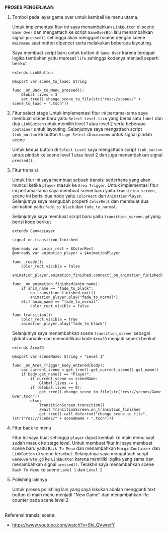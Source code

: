 **PROSES PENGERJAAN**

1. Tombol pada layar game over untuk kembali ke menu utama.

    Untuk implementasi fitur ini saya menambahkan `LinkButton` di scene `Game Over` dan mengattach ke script `GameOverBtn` lalu menambahkan signal `pressed()` sehingga akan mengganti scene dengan scene `mainmenu` saat button dipencet serta melakukan beberapa layouting.

    Saya membuat script baru untuk button di `Game Over` karena terdapat logika tambahan yaitu mereset `life` sehingga kodenya menjadi seperti berikut
    ```
    extends LinkButton

    @export var scene_to_load: String

    func _on_Back_to_Menu_pressed():
        Global.lives = 3
        get_tree().change_scene_to_file(str("res://scenes/" + scene_to_load + ".tscn"))
    ```

2. Fitur select stage
    Untuk implementasi fitur ini pertama-tama saya membuat scene baru yaitu `Select Level.tscn` yang berisi satu `label` dan dua `LinkButton` untuk  memilih level 1 atau level 2 serta beberapa `container` untuk layouting. Selanjutnya saya  mengattach script `link_button` ke button `Stage Select` di `mainmenu` untuk signal pindah scene

    Untuk kedua button di `Select Level` saya mengattach script `link_button` untuk pindah ke scene level 1 atau level 2 dan juga menambahkan signal `pressed()`.

3. Fitur transisi 

    Untuk fitur ini saya membuat sebuah transisi sederhana yang akan muncul ketika `player` masuk ke `Area Trigger`. Untuk implementasi fitur ini pertama-tama saya membuat scene baru yaitu `transition_screen`, scene ini berisi dua node yaitu `ColorRect` dan `AnimationPlayer`. Selanjutnya saya mengubah properti `ColorRect` dan membuat dua animation yaitu `fade_to_black` dan `fade_to_normal`.

    Selanjutnya saya membuat script baru yaitu `transition_screen.gd` yang berisi kode berikut
    ```
    extends CanvasLayer

    signal on_transition_finished

    @onready var color_rect = $ColorRect
    @onready var animation_player = $AnimationPlayer

    func _ready():
        color_rect.visible = false
        animation_player.animation_finished.connect(_on_animation_finished)
        
    func _on_animation_finished(anim_name):
        if anim_name == "fade_to_black":
            on_transition_finished.emit()
            animation_player.play("fade_to_normal")
        elif anim_name == "fade_to_normal":
            color_rect.visible = false
        
    func transition():
        color_rect.visible = true
        animation_player.play("fade_to_black")
    ```
    Selanjutnya saya menambahkan scene `transition_screen` sebagai global variable dan memodifikasi kode `Area2D` menjadi seperti berikut
    ```
    extends Area2D

    @export var sceneName: String = "Level 1"

    func _on_Area_Trigger_body_entered(body):
        var current_scene = get_tree().get_current_scene().get_name()
        if body.get_name() == "Player":
            if current_scene == sceneName:
                Global.lives -= 1
            if (Global.lives == 0):
                get_tree().change_scene_to_file(str("res://scenes/Game Over.tscn"))
            else:
                TransitionScreen.transition()
                await TransitionScreen.on_transition_finished
                get_tree().call_deferred("change_scene_to_file",(str("res://scenes/" + sceneName + ".tscn")))
    ```

4. Fitur back to menu

    Fitur ini saya buat sehingga `player` dapat kembali ke main menu saat sudah masuk ke stage level. Untuk membuat fitur ini saya membuat scene baru yaitu `Back To Menu` dan menambahkan `MarginContainer` dan `LinkButton` di scene tersebut. Selanjutnya saya mengattach script `GameOverBtn.gd` ke `LinkButton` karena memiliki logika yang sama dan menambahkan signal `pressed()`. Terakhir saya menambahkan scene `Back To Menu` ke scene `Level 1` dan `Level 2`

5. Polishing lainnya
    
    Untuk proses polishing lain yang saya lakukan adalah mengganti text button di main menu menjadi "New Game" dan menambahkan life counter pada scene level 2

<br>
Referensi transisi scene:

- https://www.youtube.com/watch?v=Shj_QVwrefY